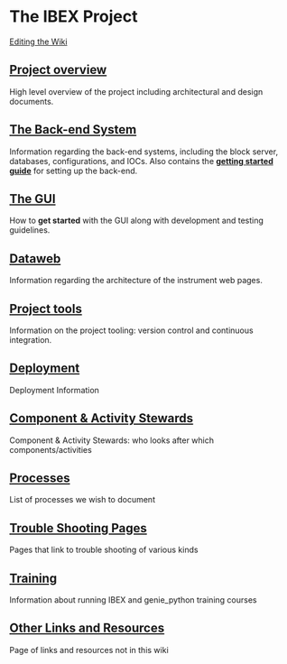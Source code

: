 # The IBEX Project #

[Editing the Wiki](Editing-the-Wiki)

## [Project overview](Project-Overview) ##

High level overview of the project including architectural and design documents.

## [The Back-end System](The-Backend-System) ##

Information regarding the back-end systems, including the block server, databases, configurations, and IOCs. Also contains the **[getting started guide](https://github.com/ISISComputingGroup/ibex_developers_manual/wiki/First-time-installing-and-building-(Windows))** for setting up the back-end.

## [The GUI](The-GUI)

How to **get started** with the GUI along with development and testing guidelines. 

## [Dataweb](Web-Dashboard)

Information regarding the architecture of the instrument web pages.

## [Project tools](Project-tools)

Information on the project tooling: version control and continuous integration.

## [Deployment](Deployment)

Deployment Information

## [Component & Activity Stewards](Component-&-Activity-Stewards)

Component & Activity Stewards: who looks after which components/activities

## [Processes](Processes)

List of processes we wish to document

## [Trouble Shooting Pages](trouble-shooting-pages)

Pages that link to trouble shooting of various kinds

## [Training](Training)

Information about running IBEX and genie_python training courses

## [Other Links and Resources](links-and-resources)

Page of links and resources not in this wiki
